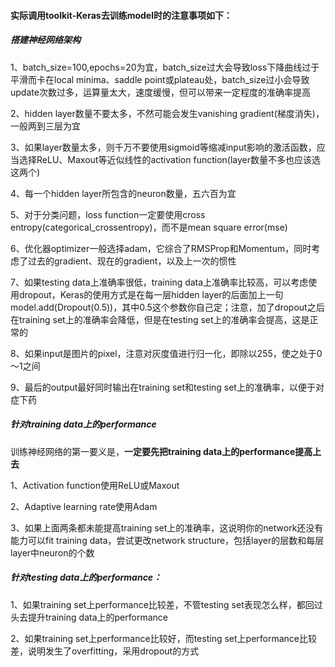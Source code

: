 #### 实际调用toolkit-Keras去训练model时的注意事项如下：

##### 搭建神经网络架构

1、batch_size=100,epochs=20为宜，batch_size过大会导致loss下降曲线过于平滑而卡在local minima、saddle point或plateau处，batch_size过小会导致update次数过多，运算量太大，速度缓慢，但可以带来一定程度的准确率提高

2、hidden layer数量不要太多，不然可能会发生vanishing gradient(梯度消失)，一般两到三层为宜

3、如果layer数量太多，则千万不要使用sigmoid等缩减input影响的激活函数，应当选择ReLU、Maxout等近似线性的activation function(layer数量不多也应该选这两个)

4、每一个hidden layer所包含的neuron数量，五六百为宜

5、对于分类问题，loss function一定要使用cross entropy(categorical_crossentropy)，而不是mean square error(mse)

6、优化器optimizer一般选择adam，它综合了RMSProp和Momentum，同时考虑了过去的gradient、现在的gradient，以及上一次的惯性

7、如果testing data上准确率很低，training data上准确率比较高，可以考虑使用dropout，Keras的使用方式是在每一层hidden layer的后面加上一句model.add(Dropout(0.5))，其中0.5这个参数你自己定；注意，加了dropout之后在training set上的准确率会降低，但是在testing set上的准确率会提高，这是正常的

8、如果input是图片的pixel，注意对灰度值进行归一化，即除以255，使之处于0～1之间

9、最后的output最好同时输出在training set和testing set上的准确率，以便于对症下药

##### 针对training data上的performance

训练神经网络的第一要义是，**一定要先把training data上的performance提高上去**

1、Activation function使用ReLU或Maxout

2、Adaptive learning rate使用Adam

3、如果上面两条都未能提高training set上的准确率，这说明你的network还没有能力可以fit training data，尝试更改network structure，包括layer的层数和每层layer中neuron的个数

##### 针对testing data上的performance：

1、如果training set上performance比较差，不管testing set表现怎么样，都回过头去提升training data上的performance

2、如果training set上performance比较好，而testing set上performance比较差，说明发生了overfitting，采用dropout的方式

